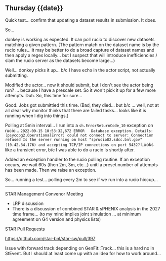 ## Thursday {{date}}

Quick test... confirm that updating a dataset results in submission.  It does.

So...

donkey is working as expected.  It can poll rucio to discover new datasets matching a given pattern.  (The pattern match on the dataset name is by the rucio rules... it may be better to do a broad capture of dataset names and then apply a regex locally... but I suspect that will introduce inefficiencies / slam the rucio server as the datasets become large...)


Well... donkey picks it up...  b/c I have echo in the actor script, not actually submitting.

Modified the actor... now it should submit, but I don't see the actor being run?
... because I have a prescale set.  So it won't pick it up for a few more attempts.  Duh.  So, this time for sure...

Good.  Jobs got submittied this time.  (Bad, they died... but b/c ... well, not at all clear why monitor thinks that there are failed tasks... looks like it is running when I dig into things.)

Polling at 5min interval... I run into a `sh.ErrorReturnCode_10` exception on rucio... 
`
2022-09-15 10:53:32,672	ERROR	Database exception.
Details: (psycopg2.OperationalError) could not connect to server: Connection refused
	Is the server running on host "sprucio02.sdcc.bnl.gov" (10.42.34.176) and accepting
	TCP/IP connections on port 5432?
`
Looks like a transient error, b/c I was able to do a rucio ls shortly after.

Added an exception handler to the rucio polling routine.  If an exception occurs, we wait 60s (then 2m, 3m, etc...) unitl a preset number of attempts has been made.  Then we raise an exception.

So... running a test... polling every 2m to see if we run into a rucio hiccup...


------

STAR Management Convenor Meeting

- LRP discussion
- There is a discussion of combined STAR & sPHENIX analysis in the 2027 time frame... (to my mind implies joint simulation ... at minimum agreement on G4 version and physics lists)


STAR Pull Requests

https://github.com/star-bnl/star-sw/pull/397

Issue with forward track depending on GenFit::Track... this is a hard no in StEvent.  But I should at least come up with an idea for how to work around...




